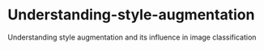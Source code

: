 # Understanding-style-augmentation
Understanding style augmentation and its influence in image classification
